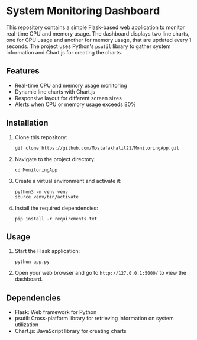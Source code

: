 # System Monitoring Dashboard

This repository contains a simple Flask-based web application to monitor real-time CPU and memory usage. The dashboard displays two line charts, one for CPU usage and another for memory usage, that are updated every 1 seconds. The project uses Python's `psutil` library to gather system information and Chart.js for creating the charts.

## Features

- Real-time CPU and memory usage monitoring
- Dynamic line charts with Chart.js
- Responsive layout for different screen sizes
- Alerts when CPU or memory usage exceeds 80%

## Installation

1. Clone this repository:

   ```
   git clone https://github.com/Mostafakhalil21/MonitoringApp.git
   ```

2. Navigate to the project directory:

   ```
   cd MonitoringApp
   ```

3. Create a virtual environment and activate it:

   ```
   python3 -m venv venv
   source venv/bin/activate
   ```

4. Install the required dependencies:

   ```
   pip install -r requirements.txt
   ```

## Usage

1. Start the Flask application:

   ```
   python app.py
   ```

2. Open your web browser and go to `http://127.0.0.1:5000/` to view the dashboard.

## Dependencies

- Flask: Web framework for Python
- psutil: Cross-platform library for retrieving information on system utilization
- Chart.js: JavaScript library for creating charts

